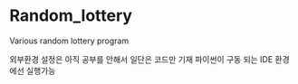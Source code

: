 # Random_lottery
Various random lottery program

외부환경 설정은 아직 공부를 안해서 일단은 코드만 기재
파이썬이 구동 되는 IDE 환경에선 실행가능
